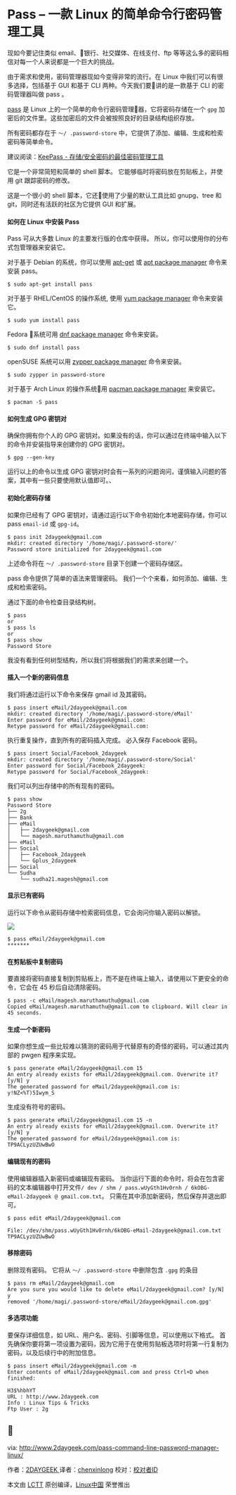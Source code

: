 Pass – 一款 Linux 的简单命令行密码管理工具
============================================================


现如今要记住类似 email、银行、社交媒体、在线支付、ftp 等等这么多的密码相信对每一个人来说都是一个巨大的挑战。

由于需求和使用，密码管理器现如今变得非常的流行。在 Linux 中我们可以有很多选择，包括基于 GUI 和基于 CLI 两种。今天我们要讲的是一款基于 CLI 的密码管理器叫做 pass 。

[pass][2] 是 Linux 上的一个简单的命令行密码管理器，它将密码存储在一个 `gpg` 加密后的文件里。这些加密后的文件会被按照良好的目录结构组织存放。

所有密码都存在于 `〜/ .password-store` 中，它提供了添加、编辑、生成和检索密码等简单命令。

建议阅读：[KeePass - 存储/安全密码的最佳密码管理工具][3]

它是一个非常简短和简单的 shell 脚本。 它能够临时将密码放在剪贴板上，并使用 git 跟踪密码的修改。

这是一个很小的 shell 脚本，它还使用了少量的默认工具比如 gnupg、tree 和 git，同时还有活跃的社区为它提供 GUI 和扩展。

#### 如何在 Linux 中安装 Pass

Pass 可从大多数 Linux 的主要发行版的仓库中获得。 所以，你可以使用你的分布式包管理器来安装它。

对于基于 Debian 的系统，你可以使用 [apt-get][4] 或 [apt package manager][5] 命令来安装 pass。

```
$ sudo apt-get install pass
```

对于基于 RHEL/CentOS 的操作系统, 使用 [yum package manager][6] 命令来安装它。

```
$ sudo yum install pass
```

Fedora 系统可用 [dnf package manager][7] 命令来安装。

```
$ sudo dnf install pass
```

openSUSE 系统可以用 [zypper package manager][8] 命令来安装。

```
$ sudo zypper in password-store
```

对于基于 Arch Linux 的操作系统用 [pacman package manager][9] 来安装它。

```
$ pacman -S pass
```

#### 如何生成 GPG 密钥对

确保你拥有你个人的 GPG 密钥对。如果没有的话，你可以通过在终端中输入以下的命令并安装指导来创建你的 GPG 密钥对。

```
$ gpg --gen-key
```

运行以上的命令以生成 GPG 密钥对时会有一系列的问题询问，谨慎输入问题的答案，其中有一些只要使用默认值即可。、

#### 初始化密码存储


如果你已经有了 GPG 密钥对，请通过运行以下命令初始化本地密码存储，你可以 pass `email-id` 或 `gpg-id`。

```
$ pass init 2daygeek@gmail.com
mkdir: created directory '/home/magi/.password-store/'
Password store initialized for 2daygeek@gmail.com
```

上述命令将在 `〜/ .password-store` 目录下创建一个密码存储区。

pass 命令提供了简单的语法来管理密码。 我们一个个来看，如何添加、编辑、生成和检索密码。

通过下面的命令检查目录结构树。

```
$ pass
or
$ pass ls
or
$ pass show
Password Store
```

我没有看到任何树型结构，所以我们将根据我们的需求来创建一个。

#### 插入一个新的密码信息

我们将通过运行以下命令来保存 gmail id 及其密码。

```
$ pass insert eMail/2daygeek@gmail.com
mkdir: created directory '/home/magi/.password-store/eMail'
Enter password for eMail/2daygeek@gmail.com: 
Retype password for eMail/2daygeek@gmail.com:
```
执行重复操作，直到所有的密码插入完成。 必入保存 Facebook 密码。

```
$ pass insert Social/Facebook_2daygeek
mkdir: created directory '/home/magi/.password-store/Social'
Enter password for Social/Facebook_2daygeek: 
Retype password for Social/Facebook_2daygeek: 
```
我们可以列出存储中的所有现有的密码。

```
$ pass show
Password Store
├── 2g
├── Bank
├── eMail
│   ├── 2daygeek@gmail.com
│   └── magesh.maruthamuthu@gmail.com
├── eMail
├── Social
│   ├── Facebook_2daygeek
│   └── Gplus_2daygeek
├── Social
└── Sudha
    └── sudha21.magesh@gmail.com
```

#### 显示已有密码

运行以下命令从密码存储中检索密码信息，它会询问你输入密码以解锁。

 [![](http://www.2daygeek.com/wp-content/uploads/2017/06/pass-command-line-package-manager-for-linux-1.png)][10] 

```
$ pass eMail/2daygeek@gmail.com
*******
```

#### 在剪贴板中复制密码

要直接将密码直接复制到剪贴板上，而不是在终端上输入，请使用以下更安全的命令，它会在 45 秒后自动清除密码。

```
$ pass -c eMail/magesh.maruthamuthu@gmail.com
Copied eMail/magesh.maruthamuthu@gmail.com to clipboard. Will clear in 45 seconds.
```

#### 生成一个新密码

如果你想生成一些比较难以猜测的密码用于代替原有的奇怪的密码，可以通过其内部的 pwgen 程序来实现。

```
$ pass generate eMail/2daygeek@gmail.com 15
An entry already exists for eMail/2daygeek@gmail.com. Overwrite it? [y/N] y
The generated password for eMail/2daygeek@gmail.com is:
y!NZ<%T)5Iwym_S
```

生成没有符号的密码。

```
$ pass generate eMail/2daygeek@gmail.com 15 -n
An entry already exists for eMail/2daygeek@gmail.com. Overwrite it? [y/N] y
The generated password for eMail/2daygeek@gmail.com is:
TP9ACLyzUZUwBwO
```

#### 编辑现有的密码

使用编辑器插入新密码或编辑现有密码。 当你运行下面的命令时，将会在包含密码的文本编辑器中打开文件`/ dev / shm / pass.wUyGth1Hv0rnh / 6kOBG-eMail-2daygeek @ gmail.com.txt`。 只需在其中添加新密码，然后保存并退出即可。

```
$ pass edit eMail/2daygeek@gmail.com

File: /dev/shm/pass.wUyGth1Hv0rnh/6kOBG-eMail-2daygeek@gmail.com.txt                                                                   
TP9ACLyzUZUwBwO
```

#### 移除密码

删除现有密码。 它将从 `〜/ .password-store` 中删除包含 `.gpg` 的条目

```
$ pass rm eMail/2daygeek@gmail.com
Are you sure you would like to delete eMail/2daygeek@gmail.com? [y/N] y
removed '/home/magi/.password-store/eMail/2daygeek@gmail.com.gpg'
```

#### 多选项功能

要保存详细信息，如 URL、用户名、密码、引脚等信息，可以使用以下格式。 首先确保你要将第一项设置为密码，因为它用于在使用剪贴板选项时将第一行复制为密码，以及后续行中的附加信息。


```
$ pass insert eMail/2daygeek@gmail.com -m
Enter contents of eMail/2daygeek@gmail.com and press Ctrl+D when finished:

H3$%hbhYT
URL : http://www.2daygeek.com
Info : Linux Tips & Tricks
Ftp User : 2g
```

--------------------------------------------------------------------------------

via: http://www.2daygeek.com/pass-command-line-password-manager-linux/

作者：[2DAYGEEK ][a]
译者：[chenxinlong](https://github.com/chenxinlong)
校对：[校对者ID](https://github.com/校对者ID)

本文由 [LCTT](https://github.com/LCTT/TranslateProject) 原创编译，[Linux中国](https://linux.cn/) 荣誉推出

[a]:http://www.2daygeek.com/author/2daygeek/
[1]:http://www.2daygeek.com/author/2daygeek/
[2]:https://www.passwordstore.org/
[3]:http://www.2daygeek.com/keepass-best-linux-password-manager-arch-linux-mint-ubuntu-debian-fedora-opensuse/
[4]:http://www.2daygeek.com/apt-get-apt-cache-command-examples/
[5]:http://www.2daygeek.com/apt-command-examples/
[6]:http://www.2daygeek.com/yum-command-examples/
[7]:http://www.2daygeek.com/dnf-command-examples/
[8]:http://www.2daygeek.com/zypper-command-examples/
[9]:http://www.2daygeek.com/pacman-command-examples/
[10]:http://www.2daygeek.com/wp-content/uploads/2017/06/pass-command-line-package-manager-for-linux-1.png
